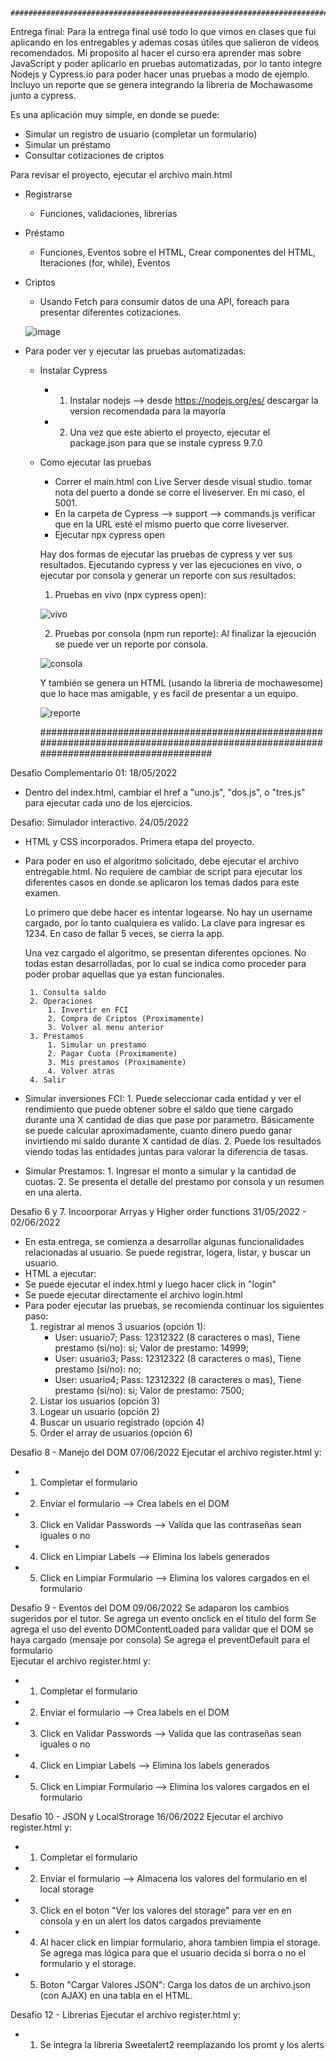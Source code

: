        #####################################################################################################################################

 Entrega final:
  Para la entrega final usé todo lo que vimos en clases que fui aplicando en los entregables y ademas cosas útiles que salieron de videos
  recomendados. Mi proposito al hacer el curso era aprender mas sobre JavaScript y poder aplicarlo en pruebas automatizadas, por lo tanto integre Nodejs y Cypress.io para poder hacer unas pruebas a modo de ejemplo. Incluyo un reporte que se genera integrando la libreria de Mochawasome junto a cypress.
  
  Es una aplicación muy simple, en donde se puede:
   - Simular un registro de usuario (completar un formulario)
   - Simular un préstamo
   - Consultar cotizaciones de criptos
   
   Para revisar el proyecto, ejecutar el archivo main.html
     
  - Registrarse
    - Funciones, validaciones, librerias
  - Préstamo
    - Funciones, Eventos sobre el HTML, Crear componentes del HTML, Iteraciones (for, while), Eventos
  - Criptos
    - Usando Fetch para consumir datos de una API, foreach para presentar diferentes cotizaciones.
    
    ![image](https://user-images.githubusercontent.com/50757354/175971682-b2f14435-d5ff-4629-8ad2-89014de7fd4c.png)

  - Para poder ver y ejecutar las pruebas automatizadas:
    - Instalar Cypress
      - 1. Instalar nodejs --> desde https://nodejs.org/es/ descargar la version recomendada para la mayoría
      - 2. Una vez que este abierto el proyecto, ejecutar el package.json para que se instale cypress 9.7.0 
    - Como ejecutar las pruebas
      - Correr el main.html con Live Server desde visual studio. tomar nota del puerto a donde se corre el liveserver. En mi caso, el 5001.
      - En la carpeta de Cypress --> support --> commands.js verificar que en la URL esté el mismo puerto que corre liveserver.
      - Ejecutar npx cypress open
      
      Hay dos formas de ejecutar las pruebas de cypress y ver sus resultados. Ejecutando cypress y ver las ejecuciones en vivo, o ejecutar por consola y generar un reporte con sus resultados:

      1. Pruebas en vivo (npx cypress open):

      ![vivo](https://user-images.githubusercontent.com/50757354/175971276-159e9875-3b22-4e93-a71f-b764ea8ef6c3.png)

      2. Pruebas por consola (npm run reporte):
      Al finalizar la ejecución se puede ver un reporte por consola.

      ![consola](https://user-images.githubusercontent.com/50757354/175971329-14c8c889-4bc2-47cd-84ad-0c91851ba2a2.png)

      Y también se genera un HTML (usando la libreria de mochawesome) que lo hace mas amigable, y es facil de presentar a un equipo.

      ![reporte](https://user-images.githubusercontent.com/50757354/175971387-96afe61e-c6b6-4d40-b4a3-ea6effb005cf.png)
      
      
      #####################################################################################################################################




Desafio Complementario 01: 18/05/2022 
 - Dentro del index.html, cambiar el href a "uno.js", "dos.js", o "tres.js" para ejecutar cada uno de los ejercicios.

Desafio: Simulador interactivo. 24/05/2022
 - HTML y CSS incorporados. Primera etapa del proyecto.
 - Para poder en uso el algoritmo solicitado, debe ejecutar el archivo entregable.html.
   No requiere de cambiar de script para ejecutar los diferentes casos en donde se aplicaron los temas dados para este examen.

   Lo primero que debe hacer es intentar logearse. No hay un username cargado, por lo tanto cualquiera es valido. La clave para ingresar es 1234. En caso de fallar 5 veces, se cierra la app.

   Una vez cargado el algoritmo, se presentan diferentes opciones. No todas estan desarrolladas, por lo cual se indica como proceder para poder probar aquellas que ya estan funcionales. 
 
        1. Consulta saldo           
        2. Operaciones
            1. Invertir en FCI                
            2. Compra de Criptos (Proximamente)                
            3. Volver al menu anterior
        3. Prestamos
            1. Simular un prestamo 
            2. Pagar Cuota (Proximamente)                
            3. Mis prestamos (Proximamente)                
            4. Volver atras
        4. Salir    

 - Simular inversiones FCI:
    1. 
    Puede seleccionar cada entidad y ver el rendimiento que puede obtener sobre el saldo que tiene cargado durante una X cantidad de dias que pase por parametro. Básicamente se puede calcular aproximadamente, cuanto dinero puedo ganar invirtiendo mi saldo durante X cantidad de días.
    2.
    Puede los resultados viendo todas las entidades juntas para valorar la diferencia de tasas.

 - Simular Prestamos:
   1. 
   Ingresar el monto a simular y la cantidad de cuotas.
   2.
   Se presenta el detalle del prestamo por consola y un resumen en una alerta.

Desafio 6 y 7. Incoorporar Arryas y Higher order functions 31/05/2022 - 02/06/2022
 - En esta entrega, se comienza a desarrollar algunas funcionalidades relacionadas al usuario. Se puede registrar, logera, listar, y buscar un usuario.
 - HTML a ejecutar: 
  - Se puede ejecutar el index.html y luego hacer click in "login"
  - Se puede ejecutar directamente el archivo login.html
 - Para poder ejecutar las pruebas, se recomienda continuar los siguientes paso:
   1. registrar al menos 3 usuarios (opción 1):
      - User: usuario7; Pass: 12312322 (8 caracteres o mas), Tiene prestamo (si/no): si; Valor de prestamo: 14999;
      - User: usuario3; Pass: 12312322 (8 caracteres o mas), Tiene prestamo (si/no): no; 
      - User: usuario4; Pass: 12312322 (8 caracteres o mas), Tiene prestamo (si/no): si; Valor de prestamo: 7500;
   2. Listar los usuarios (opción 3)
   3. Logear un usuario (opción 2)
   4. Buscar un usuario registrado (opción 4)
   5. Order el array de usuarios (opción 6)

Desafio 8 - Manejo del DOM 07/06/2022
   Ejecutar el archivo register.html y:
 - 1. Completar el formulario
 - 2. Enviar el formulario --> Crea labels en el DOM
 - 3. Click en Validar Passwords --> Valida que las contraseñas sean iguales o no
 - 4. Click en Limpiar Labels --> Elimina los labels generados
 - 5. Click en Limpiar Formulario --> Elimina los valores cargados en el formulario

 Desafio 9 - Eventos del DOM 09/06/2022
   Se adaparon los cambios sugeridos por el tutor.
   Se agrega un evento onclick en el titulo del form
   Se agrega el uso del evento DOMContentLoaded para validar que el DOM se haya cargado (mensaje por consola)
   Se agrega el preventDefault para el formulario    
   Ejecutar el archivo register.html y:   
 - 1. Completar el formulario
 - 2. Enviar el formulario --> Crea labels en el DOM
 - 3. Click en Validar Passwords --> Valida que las contraseñas sean iguales o no
 - 4. Click en Limpiar Labels --> Elimina los labels generados
 - 5. Click en Limpiar Formulario --> Elimina los valores cargados en el formulario
 

 Desafio 10 - JSON y LocalStrorage 16/06/2022
   Ejecutar el archivo register.html y:
 - 1. Completar el formulario
 - 2. Enviar el formulario --> Almacena los valores del formulario en el local storage
 - 3. Click en el boton "Ver los valores del storage" para ver en en consola y en un alert los datos cargados previamente
 - 4. Al hacer click en limpiar formulario, ahora tambien limpia el storage. Se agrega mas lógica para que el usuario decida si borra o no el formulario y el storage.
 - 5. Boton "Cargar Valores JSON": Carga los datos de un archivo.json (con AJAX) en una tabla en el HTML.

 Desafio 12 - Librerias
   Ejecutar el archivo register.html y:
 - 1. Se integra la libreria Sweetalert2 reemplazando los promt y los alerts






      
 
  
  
 
 
 
 
 
